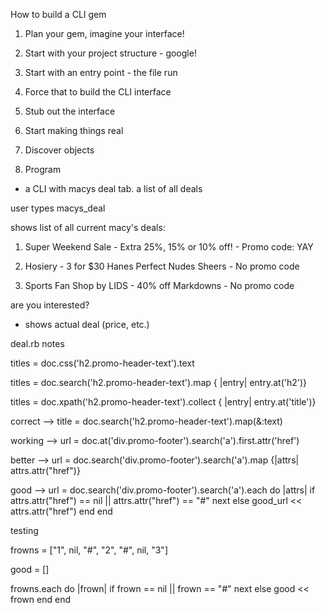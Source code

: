 How to build a CLI gem

1. Plan your gem, imagine your interface!

2. Start with your project structure - google!

3. Start with an entry point - the file run

4. Force that to build the CLI interface

5. Stub out the interface

6. Start making things real

7. Discover objects

8. Program


- a CLI with macys deal tab. a list of all deals

user types macys_deal

shows list of all current macy's deals:


1. Super Weekend Sale - Extra 25%, 15% or 10% off! - Promo code: YAY

2. Hosiery - 3 for $30 Hanes Perfect Nudes Sheers - No promo code

3. Sports Fan Shop by LIDS - 40% off Markdowns - No promo code



are you interested?

- shows actual deal (price, etc.)


deal.rb notes

titles = doc.css('h2.promo-header-text').text

titles = doc.search('h2.promo-header-text').map { |entry| entry.at('h2')}

titles = doc.xpath('h2.promo-header-text').collect { |entry| entry.at('title')}

correct --> title = doc.search('h2.promo-header-text').map(&:text)


working --> url = doc.at('div.promo-footer').search('a').first.attr('href')

better --> url = doc.search('div.promo-footer').search('a').map {|attrs| attrs.attr("href")}

good --> url = doc.search('div.promo-footer').search('a').each do |attrs|
  if attrs.attr("href") == nil || attrs.attr("href") == "#"
  next
  else
  good_url << attrs.attr("href")
  end
  end


testing

frowns = ["1", nil, "#", "2", "#", nil, "3"]

good = []

frowns.each do |frown|
  if frown == nil || frown == "#"
  next
  else
  good << frown
  end
end
